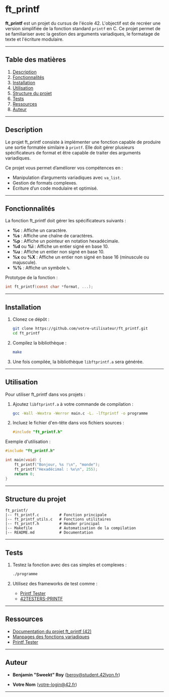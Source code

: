 # ft\_printf

**ft\_printf** est un projet du cursus de l'école 42. L'objectif est de recréer une version simplifiée de la fonction standard `printf` en C. Ce projet permet de se familiariser avec la gestion des arguments variadiques, le formatage de texte et l'écriture modulaire.

---

## Table des matières

1. [Description](#description)
2. [Fonctionnalités](#fonctionnalités)
3. [Installation](#installation)
4. [Utilisation](#utilisation)
5. [Structure du projet](#structure-du-projet)
6. [Tests](#tests)
7. [Ressources](#ressources)
8. [Auteur](#auteur)

---

## Description

Le projet ft\_printf consiste à implémenter une fonction capable de produire une sortie formatée similaire à `printf`. Elle doit gérer plusieurs spécificateurs de format et être capable de traiter des arguments variadiques.

Ce projet vous permet d’améliorer vos compétences en :

- Manipulation d’arguments variadiques avec `va_list`.
- Gestion de formats complexes.
- Écriture d’un code modulaire et optimisé.

---

## Fonctionnalités

La fonction ft\_printf doit gérer les spécificateurs suivants :

- **%c** : Affiche un caractère.
- **%s** : Affiche une chaîne de caractères.
- **%p** : Affiche un pointeur en notation hexadécimale.
- **%d** ou **%i** : Affiche un entier signé en base 10.
- **%u** : Affiche un entier non signé en base 10.
- **%x** ou **%X** : Affiche un entier non signé en base 16 (minuscule ou majuscule).
- **%%** : Affiche un symbole `%`.

Prototype de la fonction :

```c
int ft_printf(const char *format, ...);
```

---

## Installation

1. Clonez ce dépôt :

   ```bash
   git clone https://github.com/votre-utilisateur/ft_printf.git
   cd ft_printf
   ```

2. Compilez la bibliothèque :

   ```bash
   make
   ```

3. Une fois compilée, la bibliothèque `libftprintf.a` sera générée.

---

## Utilisation

Pour utiliser ft\_printf dans vos projets :

1. Ajoutez `libftprintf.a` à votre commande de compilation :

   ```bash
   gcc -Wall -Wextra -Werror main.c -L. -lftprintf -o programme
   ```

2. Incluez le fichier d'en-tête dans vos fichiers sources :

   ```c
   #include "ft_printf.h"
   ```

Exemple d'utilisation :

```c
#include "ft_printf.h"

int main(void) {
    ft_printf("Bonjour, %s !\n", "monde");
    ft_printf("Hexadécimal : %x\n", 255);
    return 0;
}
```

---

## Structure du projet

```
ft_printf/
|-- ft_printf.c         # Fonction principale
|-- ft_printf_utils.c   # Fonctions utilitaires
|-- ft_printf.h         # Header principal
|-- Makefile            # Automatisation de la compilation
|-- README.md           # Documentation
```

---

## Tests

1. Testez la fonction avec des cas simples et complexes :

   ```bash
   ./programme
   ```

2. Utilisez des frameworks de test comme :

   - [Printf Tester](https://github.com/Tripouille/printfTester)
   - [42TESTERS-PRINTF](https://github.com/Mazoise/42TESTERS-PRINTF)

---

## Ressources

- [Documentation du projet ft\_printf (42)](https://projects.intra.42.fr/projects/ft_printf)
- [Manpages des fonctions variadiques](https://man7.org/linux/man-pages/)
- [Printf Tester](https://github.com/Tripouille/printfTester)

---

## Auteur

- **Benjamin "Sweekt" Roy** ([beroy@student.42lyon.fr](mailto:beroy@student.42lyon.fr))

- **Votre Nom** ([votre-login@42.fr](mailto\:votre-login@42.fr))

---

